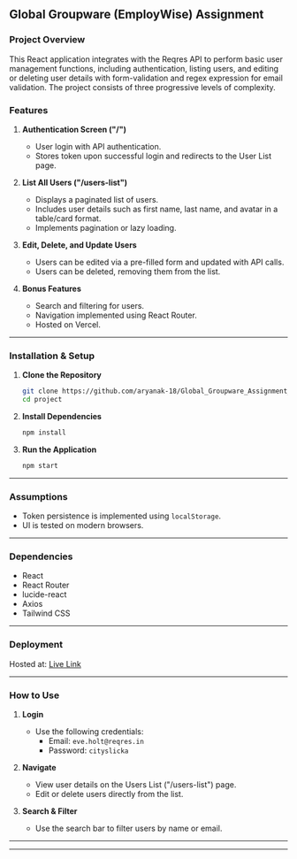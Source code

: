 ## Global Groupware (EmployWise) Assignment

### Project Overview
This React application integrates with the Reqres API to perform basic user management functions, including authentication, listing users, and editing or deleting user details with form-validation and regex expression for email validation. The project consists of three progressive levels of complexity.

### Features
1. **Authentication Screen ("/")**  
   - User login with API authentication.  
   - Stores token upon successful login and redirects to the User List page.  

2. **List All Users ("/users-list")**  
   - Displays a paginated list of users.  
   - Includes user details such as first name, last name, and avatar in a table/card format.  
   - Implements pagination or lazy loading.  

3. **Edit, Delete, and Update Users**  
   - Users can be edited via a pre-filled form and updated with API calls.  
   - Users can be deleted, removing them from the list.  

4. **Bonus Features**  
   - Search and filtering for users.  
   - Navigation implemented using React Router.  
   - Hosted on Vercel.

---

### Installation & Setup
1. **Clone the Repository**
   ```bash
   git clone https://github.com/aryanak-18/Global_Groupware_Assignment_Aryan.git
   cd project
   ```

2. **Install Dependencies**
   ```bash
   npm install
   ```

3. **Run the Application**
   ```bash
   npm start
   ```

---

### Assumptions
- Token persistence is implemented using `localStorage`.  
- UI is tested on modern browsers.  

---

### Dependencies
- React  
- React Router  
- lucide-react
- Axios  
- Tailwind CSS

---

### Deployment
Hosted at: [Live Link](https://global-groupware-assignment-aryan.vercel.app/) 

---

### How to Use
1. **Login**  
   - Use the following credentials:  
     - Email: `eve.holt@reqres.in`  
     - Password: `cityslicka`  

2. **Navigate**  
   - View user details on the Users List ("/users-list") page.  
   - Edit or delete users directly from the list.  

3. **Search & Filter**  
   - Use the search bar to filter users by name or email.  

---  

---    